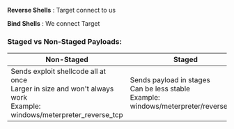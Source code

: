 


**Reverse Shells** : 
Target connect to us


**Bind Shells** : 
We connect Target


### Staged vs Non-Staged Payloads:

| Non-Staged | Staged |
|---|---|
| Sends exploit shellcode all at once <br />Larger in size and won't always work<br /> Example: windows/meterpreter_reverse_tcp | Sends payload in stages <br />  Can be less stable<br /> Example: windows/meterpreter/reverse_tcp |




